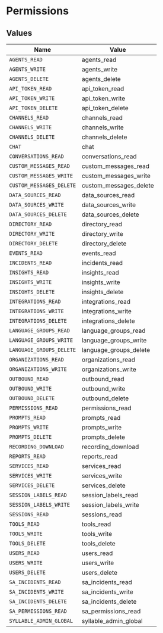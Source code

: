 # Permissions


## Values

| Name                     | Value                    |
| ------------------------ | ------------------------ |
| `AGENTS_READ`            | agents_read              |
| `AGENTS_WRITE`           | agents_write             |
| `AGENTS_DELETE`          | agents_delete            |
| `API_TOKEN_READ`         | api_token_read           |
| `API_TOKEN_WRITE`        | api_token_write          |
| `API_TOKEN_DELETE`       | api_token_delete         |
| `CHANNELS_READ`          | channels_read            |
| `CHANNELS_WRITE`         | channels_write           |
| `CHANNELS_DELETE`        | channels_delete          |
| `CHAT`                   | chat                     |
| `CONVERSATIONS_READ`     | conversations_read       |
| `CUSTOM_MESSAGES_READ`   | custom_messages_read     |
| `CUSTOM_MESSAGES_WRITE`  | custom_messages_write    |
| `CUSTOM_MESSAGES_DELETE` | custom_messages_delete   |
| `DATA_SOURCES_READ`      | data_sources_read        |
| `DATA_SOURCES_WRITE`     | data_sources_write       |
| `DATA_SOURCES_DELETE`    | data_sources_delete      |
| `DIRECTORY_READ`         | directory_read           |
| `DIRECTORY_WRITE`        | directory_write          |
| `DIRECTORY_DELETE`       | directory_delete         |
| `EVENTS_READ`            | events_read              |
| `INCIDENTS_READ`         | incidents_read           |
| `INSIGHTS_READ`          | insights_read            |
| `INSIGHTS_WRITE`         | insights_write           |
| `INSIGHTS_DELETE`        | insights_delete          |
| `INTEGRATIONS_READ`      | integrations_read        |
| `INTEGRATIONS_WRITE`     | integrations_write       |
| `INTEGRATIONS_DELETE`    | integrations_delete      |
| `LANGUAGE_GROUPS_READ`   | language_groups_read     |
| `LANGUAGE_GROUPS_WRITE`  | language_groups_write    |
| `LANGUAGE_GROUPS_DELETE` | language_groups_delete   |
| `ORGANIZATIONS_READ`     | organizations_read       |
| `ORGANIZATIONS_WRITE`    | organizations_write      |
| `OUTBOUND_READ`          | outbound_read            |
| `OUTBOUND_WRITE`         | outbound_write           |
| `OUTBOUND_DELETE`        | outbound_delete          |
| `PERMISSIONS_READ`       | permissions_read         |
| `PROMPTS_READ`           | prompts_read             |
| `PROMPTS_WRITE`          | prompts_write            |
| `PROMPTS_DELETE`         | prompts_delete           |
| `RECORDING_DOWNLOAD`     | recording_download       |
| `REPORTS_READ`           | reports_read             |
| `SERVICES_READ`          | services_read            |
| `SERVICES_WRITE`         | services_write           |
| `SERVICES_DELETE`        | services_delete          |
| `SESSION_LABELS_READ`    | session_labels_read      |
| `SESSION_LABELS_WRITE`   | session_labels_write     |
| `SESSIONS_READ`          | sessions_read            |
| `TOOLS_READ`             | tools_read               |
| `TOOLS_WRITE`            | tools_write              |
| `TOOLS_DELETE`           | tools_delete             |
| `USERS_READ`             | users_read               |
| `USERS_WRITE`            | users_write              |
| `USERS_DELETE`           | users_delete             |
| `SA_INCIDENTS_READ`      | sa_incidents_read        |
| `SA_INCIDENTS_WRITE`     | sa_incidents_write       |
| `SA_INCIDENTS_DELETE`    | sa_incidents_delete      |
| `SA_PERMISSIONS_READ`    | sa_permissions_read      |
| `SYLLABLE_ADMIN_GLOBAL`  | syllable_admin_global    |